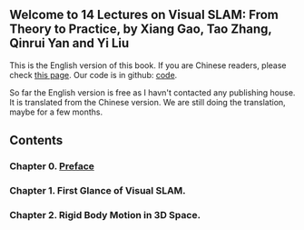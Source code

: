 ## Welcome to 14 Lectures on Visual SLAM: From Theory to Practice, by Xiang Gao, Tao Zhang, Qinrui Yan and Yi Liu

This is the English version of this book. If you are Chinese readers, please check [this page](https://item.jd.com/12077296218.html). Our code is in github: [code](https://github.com/gaoxiang12/slambook). 

So far the English version is free as I havn't contacted any publishing house. It is translated from the Chinese version. We are still doing the translation, maybe for a few months. 


## Contents 
### Chapter 0. [Preface](/ch0.md)
### Chapter 1. First Glance of Visual SLAM.
### Chapter 2. Rigid Body Motion in 3D Space.
